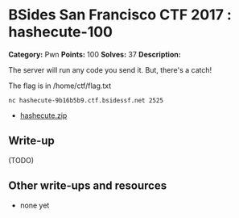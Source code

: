 # BSides San Francisco CTF 2017 : hashecute-100

**Category:** Pwn
**Points:** 100
**Solves:** 37
**Description:**

The server will run any code you send it. But, there's a catch!

The flag is in /home/ctf/flag.txt

    nc hashecute-9b16b5b9.ctf.bsidessf.net 2525

* [hashecute.zip](hashecute.zip)

## Write-up

(TODO)

## Other write-ups and resources

* none yet

